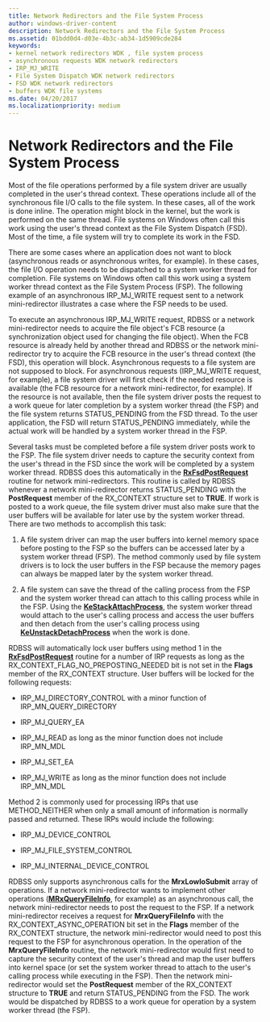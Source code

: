 ```yaml
---
title: Network Redirectors and the File System Process
author: windows-driver-content
description: Network Redirectors and the File System Process
ms.assetid: 01bdd0d4-d03e-4b3c-ab34-1d5909cde284
keywords:
- kernel network redirectors WDK , file system process
- asynchronous requests WDK network redirectors
- IRP_MJ_WRITE
- File System Dispatch WDK network redirectors
- FSD WDK network redirectors
- buffers WDK file systems
ms.date: 04/20/2017
ms.localizationpriority: medium
---
```


# Network Redirectors and the File System Process


Most of the file operations performed by a file system driver are usually completed in the user's thread context. These operations include all of the synchronous file I/O calls to the file system. In these cases, all of the work is done inline. The operation might block in the kernel, but the work is performed on the same thread. File systems on Windows often call this work using the user's thread context as the File System Dispatch (FSD). Most of the time, a file system will try to complete its work in the FSD.

There are some cases where an application does not want to block (asynchronous reads or asynchronous writes, for example). In these cases, the file I/O operation needs to be dispatched to a system worker thread for completion. File systems on Windows often call this work using a system worker thread context as the File System Process (FSP). The following example of an asynchronous IRP\_MJ\_WRITE request sent to a network mini-redirector illustrates a case where the FSP needs to be used.

To execute an asynchronous IRP\_MJ\_WRITE request, RDBSS or a network mini-redirector needs to acquire the file object's FCB resource (a synchronization object used for changing the file object). When the FCB resource is already held by another thread and RDBSS or the network mini-redirector try to acquire the FCB resource in the user's thread context (the FSD), this operation will block. Asynchronous requests to a file system are not supposed to block. For asynchronous requests (IRP\_MJ\_WRITE request, for example), a file system driver will first check if the needed resource is available (the FCB resource for a network mini-redirector, for example). If the resource is not available, then the file system driver posts the request to a work queue for later completion by a system worker thread (the FSP) and the file system returns STATUS\_PENDING from the FSD thread. To the user application, the FSD will return STATUS\_PENDING immediately, while the actual work will be handled by a system worker thread in the FSP.

Several tasks must be completed before a file system driver posts work to the FSP. The file system driver needs to capture the security context from the user's thread in the FSD since the work will be completed by a system worker thread. RDBSS does this automatically in the [**RxFsdPostRequest**](https://msdn.microsoft.com/library/windows/hardware/ff554472) routine for network mini-redirectors. This routine is called by RDBSS whenever a network mini-redirector returns STATUS\_PENDING with the **PostRequest** member of the RX\_CONTEXT structure set to **TRUE**. If work is posted to a work queue, the file system driver must also make sure that the user buffers will be available for later use by the system worker thread. There are two methods to accomplish this task:

1.  A file system driver can map the user buffers into kernel memory space before posting to the FSP so the buffers can be accessed later by a system worker thread (FSP). The method commonly used by file system drivers is to lock the user buffers in the FSP because the memory pages can always be mapped later by the system worker thread.

2.  A file system can save the thread of the calling process from the FSP and the system worker thread can attach to this calling process while in the FSP. Using the [**KeStackAttachProcess**](https://msdn.microsoft.com/library/windows/hardware/ff549659), the system worker thread would attach to the user's calling process and access the user buffers and then detach from the user's calling process using [**KeUnstackDetachProcess**](https://msdn.microsoft.com/library/windows/hardware/ff549677) when the work is done.

RDBSS will automatically lock user buffers using method 1 in the [**RxFsdPostRequest**](https://msdn.microsoft.com/library/windows/hardware/ff554472) routine for a number of IRP requests as long as the RX\_CONTEXT\_FLAG\_NO\_PREPOSTING\_NEEDED bit is not set in the **Flags** member of the RX\_CONTEXT structure. User buffers will be locked for the following requests:

-   IRP\_MJ\_DIRECTORY\_CONTROL with a minor function of IRP\_MN\_QUERY\_DIRECTORY

-   IRP\_MJ\_QUERY\_EA

-   IRP\_MJ\_READ as long as the minor function does not include IRP\_MN\_MDL

-   IRP\_MJ\_SET\_EA

-   IRP\_MJ\_WRITE as long as the minor function does not include IRP\_MN\_MDL

Method 2 is commonly used for processing IRPs that use METHOD\_NEITHER when only a small amount of information is normally passed and returned. These IRPs would include the following:

-   IRP\_MJ\_DEVICE\_CONTROL

-   IRP\_MJ\_FILE\_SYSTEM\_CONTROL

-   IRP\_MJ\_INTERNAL\_DEVICE\_CONTROL

RDBSS only supports asynchronous calls for the **MrxLowIoSubmit** array of operations. If a network mini-redirector wants to implement other operations ([**MRxQueryFileInfo**](https://msdn.microsoft.com/library/windows/hardware/ff550770), for example) as an asynchronous call, the network mini-redirector needs to post the request to the FSP. If a network mini-redirector receives a request for **MrxQueryFileInfo** with the RX\_CONTEXT\_ASYNC\_OPERATION bit set in the **Flags** member of the RX\_CONTEXT structure, the network mini-redirector would need to post this request to the FSP for asynchronous operation. In the operation of the **MrxQueryFileInfo** routine, the network mini-redirector would first need to capture the security context of the user's thread and map the user buffers into kernel space (or set the system worker thread to attach to the user's calling process while executing in the FSP). Then the network mini-redirector would set the **PostRequest** member of the RX\_CONTEXT structure to **TRUE** and return STATUS\_PENDING from the FSD. The work would be dispatched by RDBSS to a work queue for operation by a system worker thread (the FSP).

 

 





